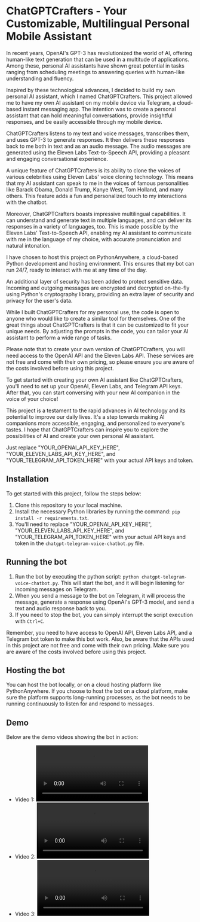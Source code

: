 # ChatGPTCrafters - Your Customizable, Multilingual Personal Mobile Assistant

In recent years, OpenAI's GPT-3 has revolutionized the world of AI, offering human-like text generation that can be used in a multitude of applications. Among these, personal AI assistants have shown great potential in tasks ranging from scheduling meetings to answering queries with human-like understanding and fluency.

Inspired by these technological advances, I decided to build my own personal AI assistant, which I named ChatGPTCrafters. This project allowed me to have my own AI assistant on my mobile device via Telegram, a cloud-based instant messaging app. The intention was to create a personal assistant that can hold meaningful conversations, provide insightful responses, and be easily accessible through my mobile device.

ChatGPTCrafters listens to my text and voice messages, transcribes them, and uses GPT-3 to generate responses. It then delivers these responses back to me both in text and as an audio message. The audio messages are generated using the Eleven Labs Text-to-Speech API, providing a pleasant and engaging conversational experience.

A unique feature of ChatGPTCrafters is its ability to clone the voices of various celebrities using Eleven Labs' voice cloning technology. This means that my AI assistant can speak to me in the voices of famous personalities like Barack Obama, Donald Trump, Kanye West, Tom Holland, and many others. This feature adds a fun and personalized touch to my interactions with the chatbot.

Moreover, ChatGPTCrafters boasts impressive multilingual capabilities. It can understand and generate text in multiple languages, and can deliver its responses in a variety of languages, too. This is made possible by the Eleven Labs' Text-to-Speech API, enabling my AI assistant to communicate with me in the language of my choice, with accurate pronunciation and natural intonation.

I have chosen to host this project on PythonAnywhere, a cloud-based Python development and hosting environment. This ensures that my bot can run 24/7, ready to interact with me at any time of the day.

An additional layer of security has been added to protect sensitive data. Incoming and outgoing messages are encrypted and decrypted on-the-fly using Python's cryptography library, providing an extra layer of security and privacy for the user's data.

While I built ChatGPTCrafters for my personal use, the code is open to anyone who would like to create a similar tool for themselves. One of the great things about ChatGPTCrafters is that it can be customized to fit your unique needs. By adjusting the prompts in the code, you can tailor your AI assistant to perform a wide range of tasks.

Please note that to create your own version of ChatGPTCrafters, you will need access to the OpenAI API and the Eleven Labs API. These services are not free and come with their own pricing, so please ensure you are aware of the costs involved before using this project.

To get started with creating your own AI assistant like ChatGPTCrafters, you'll need to set up your OpenAI, Eleven Labs, and Telegram API keys. After that, you can start conversing with your new AI companion in the voice of your choice!

This project is a testament to the rapid advances in AI technology and its potential to improve our daily lives. It's a step towards making AI companions more accessible, engaging, and personalized to everyone's tastes. I hope that ChatGPTCrafters can inspire you to explore the possibilities of AI and create your own personal AI assistant.

Just replace "YOUR_OPENAI_API_KEY_HERE", "YOUR_ELEVEN_LABS_API_KEY_HERE", and "YOUR_TELEGRAM_API_TOKEN_HERE" with your actual API keys and token.

## Installation

To get started with this project, follow the steps below:

1. Clone this repository to your local machine.
2. Install the necessary Python libraries by running the command: `pip install -r requirements.txt`.
3. You'll need to replace "YOUR_OPENAI_API_KEY_HERE", "YOUR_ELEVEN_LABS_API_KEY_HERE", and "YOUR_TELEGRAM_API_TOKEN_HERE" with your actual API keys and token in the `chatgpt-telegram-voice-chatbot.py` file.

## Running the bot

1. Run the bot by executing the python script: `python chatgpt-telegram-voice-chatbot.py`. This will start the bot, and it will begin listening for incoming messages on Telegram.
2. When you send a message to the bot on Telegram, it will process the message, generate a response using OpenAI's GPT-3 model, and send a text and audio response back to you.
3. If you need to stop the bot, you can simply interrupt the script execution with `Ctrl+C`.

Remember, you need to have access to OpenAI API, Eleven Labs API, and a Telegram bot token to make this bot work. Also, be aware that the APIs used in this project are not free and come with their own pricing. Make sure you are aware of the costs involved before using this project.

## Hosting the bot

You can host the bot locally, or on a cloud hosting platform like PythonAnywhere. If you choose to host the bot on a cloud platform, make sure the platform supports long-running processes, as the bot needs to be running continuously to listen for and respond to messages.

## Demo

Below are the demo videos showing the bot in action:

- Video 1:
    ![Demo Video 1](Demo/RPReplay_Final1683155952.mp4)
- Video 2:
    ![Demo Video 2](Demo/RPReplay_Final1683165449.mp4)
- Video 3:
    ![Demo Video 3](Demo/RPReplay_Final1683165605.mp4)
